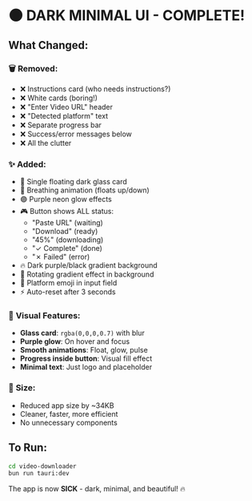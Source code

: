 # 🌑 DARK MINIMAL UI - COMPLETE!

## What Changed:

### 🗑️ **Removed:**
- ❌ Instructions card (who needs instructions?)
- ❌ White cards (boring!)
- ❌ "Enter Video URL" header
- ❌ "Detected platform" text
- ❌ Separate progress bar
- ❌ Success/error messages below
- ❌ All the clutter

### ✨ **Added:**
- 🎯 Single floating dark glass card
- 🌊 Breathing animation (floats up/down)
- 🟣 Purple neon glow effects
- 🎮 Button shows ALL status:
  - "Paste URL" (waiting)
  - "Download" (ready)
  - "45%" (downloading)
  - "✓ Complete" (done)
  - "✗ Failed" (error)
- 🔥 Dark purple/black gradient background
- 💫 Rotating gradient effect in background
- 🎨 Platform emoji in input field
- ⚡ Auto-reset after 3 seconds

### 🎨 **Visual Features:**
- **Glass card**: `rgba(0,0,0,0.7)` with blur
- **Purple glow**: On hover and focus
- **Smooth animations**: Float, glow, pulse
- **Progress inside button**: Visual fill effect
- **Minimal text**: Just logo and placeholder

### 📏 **Size:**
- Reduced app size by ~34KB
- Cleaner, faster, more efficient
- No unnecessary components

## To Run:
```bash
cd video-downloader
bun run tauri:dev
```

The app is now **SICK** - dark, minimal, and beautiful! 🔥